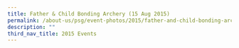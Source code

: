 ```yaml
---
title: Father & Child Bonding Archery (15 Aug 2015)
permalink: /about-us/psg/event-photos/2015/father-and-child-bonding-archery/
description: ""
third_nav_title: 2015 Events
---
```

